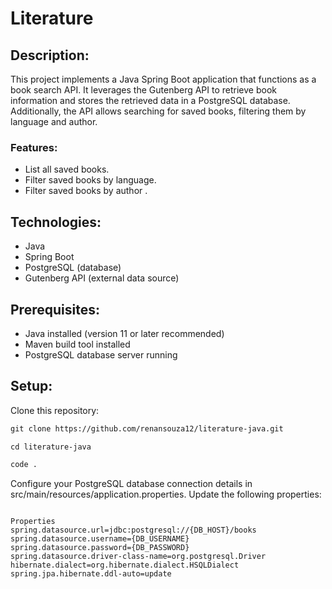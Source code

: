 # Literature 

## Description:

This project implements a Java Spring Boot application that functions as a book search API. It leverages the Gutenberg API to retrieve book information and stores the retrieved data in a PostgreSQL database. Additionally, the API allows searching for saved books, filtering them by language and author.

### Features:

- List all saved books.
- Filter saved books by language.
- Filter saved books by author .
  
## Technologies:

-  Java
- Spring Boot
- PostgreSQL (database)
- Gutenberg API (external data source)
  
## Prerequisites:

- Java installed (version 11 or later recommended)
- Maven build tool installed
- PostgreSQL database server running

  
## Setup:

Clone this repository:

``` markdown 
git clone https://github.com/renansouza12/literature-java.git

cd literature-java

code .
```

Configure your PostgreSQL database connection details in src/main/resources/application.properties. Update the following properties:
```properties

Properties
spring.datasource.url=jdbc:postgresql://{DB_HOST}/books
spring.datasource.username={DB_USERNAME}
spring.datasource.password={DB_PASSWORD}
spring.datasource.driver-class-name=org.postgresql.Driver
hibernate.dialect=org.hibernate.dialect.HSQLDialect
spring.jpa.hibernate.ddl-auto=update


```

